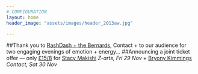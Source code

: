 ```yaml
---
# CONFIGURATION
layout: home
header_image: "assets/images/header_2013aw.jpg"

---
```

##Thank you to [RashDash + the Bernards](/current/2013-autumnwinter/rashdash), Contact + to our audience for two engaging evenings of emotion + energy...
##Announcing a joint ticket offer — only [£15/8](http://contactmcr.com/whats-on/10252-stacy-makishi-the-falsettos/booking/) for [Stacy Makishi](/current/2013-autumnwinter/rashdash) *Z-arts, Fri 29 Nov* + [Bryony Kimmings](http://contactmcr.com/whats-on/6039-bryony-kimmings-credible-likable-superstar-role-model/) *Contact, Sat 30 Nov*
